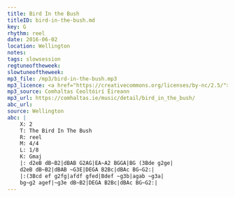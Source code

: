 ```yaml
---
title: Bird In the Bush
titleID: bird-in-the-bush.md
key: G
rhythm: reel
date: 2016-06-02
location: Wellington
notes:
tags: slowsession 
regtuneoftheweek:
slowtuneoftheweek:
mp3_file: /mp3/bird-in-the-bush.mp3
mp3_licence: <a href="https://creativecommons.org/licenses/by-nc/2.5/">CC-BY-NC-2.5</a>
mp3_source: Comhaltas Ceoltóirí Éireann
mp3_url: https://comhaltas.ie/music/detail/bird_in_the_bush/
abc_url:
source: Wellington
abc: |
    X: 2
    T: The Bird In The Bush
    R: reel
    M: 4/4
    L: 1/8
    K: Gmaj
    |: d2eB dB~B2|dBAB G2AG|EA~A2 BGGA|BG (3Bde g2ge|
    d2eB dB~B2|dBAB ~G3E|DEGA B2Bc|dBAc BG~G2:|
    |:(3Bcd ef g2fg|afdf gfed|Bdef ~g3b|agab ~g3a|
    bg~g2 agef|~g3e dB~B2|DEGA B2Bc|dBAc BG~G2:|
---
```

